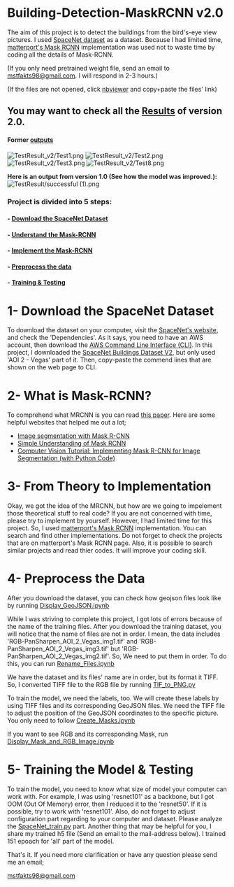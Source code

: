 # Building-Detection-MaskRCNN v2.0
The aim of this project is to detect the buildings from the bird's-eye view pictures. I used
[SpaceNet dataset](https://spacenetchallenge.github.io) as a dataset. Because I had limited time,
[matterport's Mask RCNN](https://github.com/matterport/Mask_RCNN) implementation was used not to waste time by coding all the details
of Mask-RCNN.  

(If you only need pretrained weight file, send an email to mstfakts98@gmail.com. I will respond in 2-3 hours.)

(If the files are not opened, click [nbviewer](https://nbviewer.jupyter.org) and copy+paste the files' link)

## You may want to check all the [Results](https://github.com/Mstfakts/Building-Detection-MaskRCNN/tree/master/TestResult_v2) of version 2.0.
#### Former [outputs](https://github.com/Mstfakts/Building-Detection-MaskRCNN/tree/master/TestResult)
![TestResult_v2/Test1.png](https://github.com/Mstfakts/Building-Detection-MaskRCNN/blob/master/TestResult_v2/Test1.png) 
![TestResult_v2/Test2.png](https://github.com/Mstfakts/Building-Detection-MaskRCNN/blob/master/TestResult_v2/Test2.png) 
![TestResult_v2/Test3.png](https://github.com/Mstfakts/Building-Detection-MaskRCNN/blob/master/TestResult_v2/Test3.png) 
![TestResult_v2/Test8.png](https://github.com/Mstfakts/Building-Detection-MaskRCNN/blob/master/TestResult_v2/Test8.png)

**Here is an output from version 1.0 (See how the model was improved.):**
![TestResult/successful (1).png](https://github.com/Mstfakts/Building-Detection-MaskRCNN/blob/master/TestResult/successful%20(1).png)

### Project is divided into 5 steps:
#### - [Download the SpaceNet Dataset](https://github.com/Mstfakts/Building-Detection-MaskRCNN#1--download-the-spacenet-dataset)
#### - [Understand the Mask-RCNN](https://github.com/Mstfakts/Building-Detection-MaskRCNN#2--what-is-mask-rcnn)
#### - [Implement the Mask-RCNN](https://github.com/Mstfakts/Building-Detection-MaskRCNN#3--from-theory-to-implementation)
#### - [Preprocess the data](https://github.com/Mstfakts/Building-Detection-MaskRCNN#4--preprocess-the-data)
#### - [Training & Testing](https://github.com/Mstfakts/Building-Detection-MaskRCNN#5--training-the-model--testing)


# 1- Download the SpaceNet Dataset
To download the dataset on your computer, visit the [SpaceNet's website](https://spacenetchallenge.github.io), and check the 'Dependencies'. As it says, you need to have an AWS account, then download the [AWS Command Line Interface (CLI)](https://aws.amazon.com/cli/). In this project, I downloaded the [SpaceNet Buildings Dataset V2](https://spacenetchallenge.github.io/datasets/spacenetBuildings-V2summary.html), but only used 'AOI 2 - Vegas' part of it. Then, copy-paste the commend lines that are shown on the web page to CLI.

# 2- What is Mask-RCNN?
To comprehend what MRCNN is you can read [this paper](https://arxiv.org/abs/1703.06870). 
Here are some helpful websites that helped me out a lot;
- [Image segmentation with Mask R-CNN](https://medium.com/@jonathan_hui/image-segmentation-with-mask-r-cnn-ebe6d793272)
- [Simple Understanding of Mask RCNN](https://medium.com/@alittlepain833/simple-understanding-of-mask-rcnn-134b5b330e95)
- [Computer Vision Tutorial: Implementing Mask R-CNN for Image Segmentation (with Python Code)](https://www.analyticsvidhya.com/blog/2019/07/computer-vision-implementing-mask-r-cnn-image-segmentation/)

# 3- From Theory to Implementation
Okay, we got the idea of the MRCNN, but how are we going to impelement those theoretical stuff to real code? If you are not concerned with time, please try to implement by yourself. However, I had limited time for this project. So, I used [matterport's Mask RCNN](https://github.com/matterport/Mask_RCNN) implementation. You can search and find other implementations. Do not forget to check the projects that are on matterport's Mask RCNN page. Also, it is possible to search similar projects and read thier codes. It will improve your coding skill.

# 4- Preprocess the Data
After you download the dataset, you can check how geojson files look like by running [Display_GeoJSON.ipynb](https://github.com/Mstfakts/Building-Detection-MaskRCNN/blob/master/Display_GeoJSON.ipynb)


While I was striving to complete this project, I got lots of errors because of the name of the training files. After you download the training dataset, you will notice that the name of files are not in order. I mean, the data includes 'RGB-PanSharpen_AOI_2_Vegas_img1.tif' and 'RGB-PanSharpen_AOI_2_Vegas_img3.tif' but 'RGB-PanSharpen_AOI_2_Vegas_img2.tif'. So, We need to put them in order. To do this, you can run [Rename_Files.ipynb](https://github.com/Mstfakts/Building-Detection-MaskRCNN/blob/master/Rename_Files.ipynb)

We have the dataset and its files' name are in order, but its format it TIFF. So, I converted TIFF file to the RGB file by running
[TIF_to_PNG.py](https://github.com/Mstfakts/Building-Detection-MaskRCNN/blob/master/TIF_to_PNG.py)

To train the model, we need the labels, too. We will create these labels by using TIFF files and its corresponding GeoJSON files. We need the TIFF file to adjust the position of the GeoJSON coordinates to the specific picture. You only need to follow [Create_Masks.ipynb](https://github.com/Mstfakts/Building-Detection-MaskRCNN/blob/master/Create_Masks.ipynb)

If you want to see RGB and its corresponding Mask, run [Display_Mask_and_RGB_Image.ipynb](https://github.com/Mstfakts/Building-Detection-MaskRCNN/blob/master/Display_Mask_and_RGB_Image.ipynb)

# 5- Training the Model & Testing
To train the model, you need to know what size of model your computer can work with. For example, I was using 'resnet101' as a backbone,
but I got OOM (Out Of Memory) error, then I reduced it to the 'resnet50'. If it is possible, try to work with 'resnet101'. Also, do not forget to adjust configuration part regarding to your computer and dataset. Please analyze the [SpaceNet_train.py](https://github.com/Mstfakts/Building-Detection-MaskRCNN/blob/master/SpaceNet_train.py) part. Another thing that may be helpful for you,
I share my trained h5 file (Send an email to the mail-address below). I trained 151 epoach for 'all' part of the model.


That's it. If you need more clarification or have any question please send me an email;

mstfakts98@gmail.com

